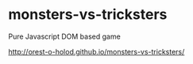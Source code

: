 # monsters-vs-tricksters
Pure Javascript DOM based game

http://orest-o-holod.github.io/monsters-vs-tricksters/
